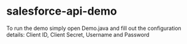# salesforce-api-demo
To run the demo simply open Demo.java and fill out the configuration details: Client ID, Client Secret, Username and Password
